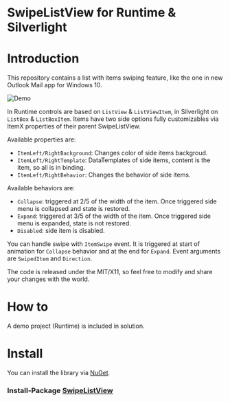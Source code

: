 # SwipeListView for Runtime & Silverlight

Introduction
============
This repository contains a list with items swiping feature, like the one in new Outlook Mail app for Windows 10.

![Demo](http://gifyu.com/images/ezgif-33935773781.gif)

In Runtime controls are based on `ListView` & `ListViewItem`, in Silverlight on `ListBox` & `ListBoxItem`. Items have two side options fully customizables via ItemX properties of their parent SwipeListView.

Available properties are:
* `ItemLeft/RightBackground`: Changes color of side items backgroud.
* `ItemLeft/RightTemplate`: DataTemplates of side items, content is the item, so all is in binding.
* `ItemLeft/RightBehavior`: Changes the behavior of side items.

Available behaviors are:
* `Collapse`: triggered at 2/5 of the width of the item. Once triggered side menu is collapsed and state is restored.
* `Expand`: triggered at 3/5 of the width of the item. Once triggered side menu is expanded, state is not restored.
* `Disabled`: side item is disabled.


You can handle swipe with `ItemSwipe` event. It is triggered at start of animation for `Collapse` behavior and at the end for `Expand`. Event arguments are `SwipedItem` and `Direction`.

The code is released under the MIT/X11, so feel free to modify and share your changes with the world.

How to
======
A demo project (Runtime) is included in solution.

Install
=======
You can install the library via [NuGet].

### Install-Package [SwipeListView]

[NuGet]:http://nuget.org/
[SwipeListView]:http://www.nuget.org/packages/SwipeListView
